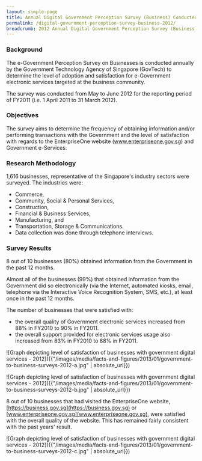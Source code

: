 ```yaml
---
layout: simple-page
title: Annual Digital Government Perception Survey (Business) Conducted in 2012
permalink: /digital-government-perception-survey-business-2012/
breadcrumb: 2012 Annual Digital Government Perception Survey (Business)
---
```

### **Background**

The e-Government Perception Survey on Businesses is conducted annually by the Government Technology Agency of Singapore (GovTech) to determine the level of adoption and satisfaction for e-Government electronic services targeted at the business community.

The survey was conducted from May to June 2012 for the reporting period of FY2011 (i.e. 1 April 2011 to 31 March 2012).

### **Objectives**

The survey aims to determine the frequency of obtaining information and/or performing transactions with the Government and the level of satisfaction with regards to the EnterpriseOne website (www.enterpriseone.gov.sg) and Government e-Services.

### **Research Methodology**

1,616 businesses, representative of the Singapore's industry sectors were surveyed. The industries were:

* Commerce,
* Community, Social & Personal Services,
* Construction,
* Financial & Business Services,
* Manufacturing, and
* Transportation, Storage & Communications.
* Data collection was done through telephone interviews.

### **Survey Results**

8 out of 10 businesses (80%) obtained information from the Government in the past 12 months.

Almost all of the businesses (99%) that obtained information from the Government did so electronically (via the Internet, automated kiosks, email, telephone via the Interactive Voice Recognition System, SMS, etc.), at least once in the past 12 months.

The number of businesses that were satisfied with:
* the overall quality of Government electronic services increased from 88% in FY2010 to 90% in FY2011.
* the overall support provided for electronic services usage also increased from 83% in FY2010 to 88% in FY2011.

![Graph depicting level of satisfaction of businesses with government digital services - 2012]({{"/images/media/facts-and-figures/2013/01/government-to-business-surveys-2012-a.jpg" | absolute_url}})

![Graph depicting level of satisfaction of businesses with government digital services - 2012]({{"/images/media/facts-and-figures/2013/01/government-to-business-surveys-2012-b.jpg" | absolute_url}})

8 out of 10 businesses that had visited the EnterpriseOne website, [https://business.gov.sg](https://business.gov.sg) or [www.enterpriseone.gov.sg](www.enterpriseone.gov.sg), were satisfied with the overall quality of the website. This has remained fairly consistent with the past years' result.

![Graph depicting level of satisfaction of businesses with government digital services - 2012]({{"/images/media/facts-and-figures/2013/01/government-to-business-surveys-2012-c.jpg" | absolute_url}})
